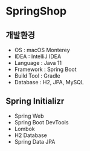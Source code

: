 # SpringShop

## 개발환경
- OS : macOS Monterey
- IDEA : IntelliJ IDEA
- Language : Java 11
- Framework : Spring Boot
- Build Tool : Gradle
- Database : H2, JPA, MySQL

## Spring Initializr
- Spring Web
- Spring Boot DevTools
- Lombok
- H2 Database
- Spring Data JPA
